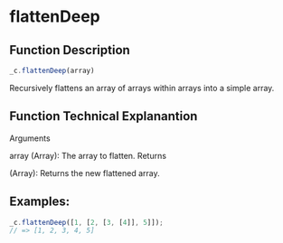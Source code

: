 # flattenDeep

## Function Description

```javascript
_c.flattenDeep(array)
```

Recursively flattens an array of arrays within arrays into a simple array.

## Function Technical Explanantion

Arguments

array (Array): The array to flatten.
Returns

(Array): Returns the new flattened array.

## Examples:
```javascript
_c.flattenDeep([1, [2, [3, [4]], 5]]);
// => [1, 2, 3, 4, 5]
```
